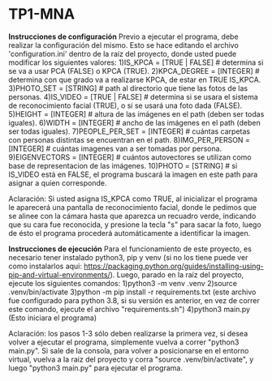 # TP1-MNA

**Instrucciones de configuración**
Previo a ejecutar el programa, debe realizar la configuración del mismo. Esto se hace editando el archivo 'configuration.ini' dentro de la raíz del proyecto, donde usted puede modificar los siguientes valores:
1)IS_KPCA        = [TRUE | FALSE] # determina si se va a usar PCA (FALSE) o KPCA (TRUE).
2)KPCA_DEGREE    = [INTEGER] # determina con que grado va a realizarse KPCA, de estar en TRUE IS_KPCA.
3)PHOTO_SET      = [STRING] # path al directorio que tiene las fotos de las personas.
4)IS_VIDEO       = [TRUE | FALSE] # determina si se usara el sistema de reconocimiento facial (TRUE), o si se usará una foto dada (FALSE).
5)HEIGHT         = [INTEGER] # altura de las imágenes en el path (deben ser todas iguales).
6)WIDTH          = [INTEGER] # ancho de las imágenes en el path (deben ser todas iguales).
7)PEOPLE_PER_SET = [INTEGER] # cuántas carpetas con personas distintas se encuentran en el path.
8)IMG_PER_PERSON = [INTEGER] # cuántas imagenes van a ser tomadas por persona.
9)EIGENVECTORS   = [INTEGER] # cuántos autovectores se utilizan como base de representacion de las imágenes.
10)PHOTO         = [STRING] # si IS_VIDEO está en FALSE, el programa buscará la imagen en este path para asignar a quien corresponde.

Aclaración: Si usted asigna IS_KPCA como TRUE, al inicializar el programa le aparecerá una pantalla de reconocimiento facial, donde le pedimos que se alinee con la cámara hasta que aparezca un recuadro verde, indicando que su cara fue reconocida, y presione la tecla "s" para sacar la foto, luego de ésto el programa procederá automáticamente a identificar la imagen. 


**Instrucciones de ejecución**
Para el funcionamiento de este proyecto, es necesario tener instalado python3, pip y venv (si no los tiene puede ver como instalarlos aqui: https://packaging.python.org/guides/installing-using-pip-and-virtual-environments/). Luego, parado en la raíz del proyecto, ejecute los siguientes comandos:
1)python3 -m venv .venv
2)source .venv/bin/activate
3)python -m pip install -r requirements.txt (este archivo fue configurado para python 3.8, si su versión es anterior, en vez de correr este comando, ejecute el archivo "requirements.sh")
4)python3 main.py (Esto iniciara el programa)

Aclaración: los pasos 1-3 sólo deben realizarse la primera vez, si desea volver a ejecutar el programa, simplemente vuelva a correr "python3 main.py". Si sale de la consola, para volver a posicionarse en el entorno virtual, vuelva a la raiz del proyecto y corra "source .venv/bin/activate", y luego "python3 main.py" para ejecutar el programa.


